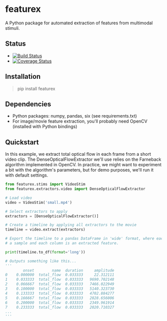 # featurex

A Python package for automated extraction of features from multimodal stimuli.

## Status
* [![Build Status](https://travis-ci.org/tyarkoni/featureX.svg?branch=master)](https://travis-ci.org/tyarkoni/featureX)
* [![Coverage Status](https://coveralls.io/repos/github/tyarkoni/featureX/badge.svg?branch=master)](https://coveralls.io/github/tyarkoni/featureX?branch=master)

## Installation

> pip install featurex

## Dependencies

* Python packages: numpy, pandas, six (see requirements.txt)
* For image/movie feature extraction, you'll probably need OpenCV (installed with Python bindings)

## Quickstart

In this example, we extract total optical flow in each frame from a short video clip. The DenseOpticalFlowExtractor we'll use relies on the Farneback algorithm implemented in OpenCV. In practice, we might want to experiment a bit with the algorithm's parameters, but for demo purposes, we'll run it with default settings.

```python
from featurex.stims import VideoStim
from featurex.extractors.video import DenseOpticalFlowExtractor

# Load video
video = VideoStim('small.mp4')

# Select extractors to apply
extractors = [DenseOpticalFlowExtractor()]

# Create a timeline by applying all extractors to the movie
timeline = video.extract(extractors)

# Export the timeline to a pandas DataFrame in 'wide' format, where each row is
# a sample and each column is an extracted feature.

print(timeline.to_df(format='long'))

# Outputs something like this...
'''
        onset        name  duration     amplitude
0    0.000000  total_flow  0.033333     22.312111
1    0.033333  total_flow  0.033333   9690.702148
2    0.066667  total_flow  0.033333   7466.022949
3    0.100000  total_flow  0.033333   5140.323730
4    0.133333  total_flow  0.033333   4702.884277
5    0.166667  total_flow  0.033333   2828.656006
6    0.200000  total_flow  0.033333   2349.961914
7    0.233333  total_flow  0.033333   2020.710327
...
'''

```
